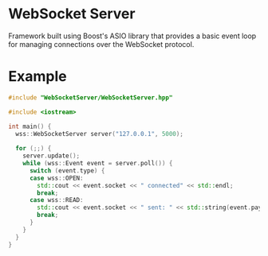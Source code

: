 # WebSocket Server
Framework built using Boost's ASIO library that provides a basic event loop for managing connections over the WebSocket protocol.

# Example
```cpp
#include "WebSocketServer/WebSocketServer.hpp"

#include <iostream>

int main() {
  wss::WebSocketServer server("127.0.0.1", 5000);
  
  for (;;) {
    server.update();
    while (wss::Event event = server.poll()) {
      switch (event.type) {
      case wss::OPEN:
        std::cout << event.socket << " connected" << std::endl;
        break;
      case wss::READ:
        std::cout << event.socket << " sent: " << std::string(event.payload) << std::endl;
        break;
      }
    }
  }
}
```
